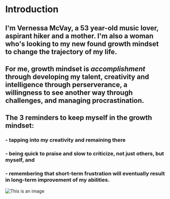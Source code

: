 # **Introduction**

## I'm Vernessa McVay, a 53 year-old music lover, aspirant hiker and a mother. I'm also a woman who's looking to my new found growth mindset to change the trajectory of my life.

## For me, growth mindset is _accomplishment_ through developing my talent, creativity and intelligence through perserverance, a willingness to see another way through challenges, and managing procrastination. 

## The 3 reminders to keep myself in the growth mindset:
### - tapping into my creativity and remaining there
### - being quick to praise and slow to criticize, not just others, but myself, and 
### - remembering that short-term frustration will eventually result in long-term improvement of my abilities.

![This is an image](https://images.unsplash.com/photo-1611432579402-7037e3e2c1e4?ixid=MnwxMjA3fDB8MHxwaG90by1wYWdlfHx8fGVufDB8fHx8&ixlib=rb-1.2.1&auto=format&fit=crop&w=765&q=80)
